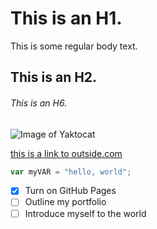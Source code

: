 # This is an H1.
This is some regular body text.
## This is an H2.
###### This is an H6.
![Image of Yaktocat](https://octodex.github.com/images/yaktocat.png)

[this is a link to outside.com](https://www.outsideonline.com)

```javascript
var myVAR = "hello, world";
```

- [x] Turn on GitHub Pages
- [ ] Outline my portfolio
- [ ] Introduce myself to the world 
